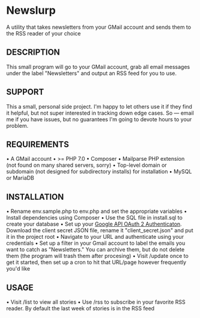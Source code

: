 # Newslurp

A utility that takes newsletters from your GMail account and sends them to the RSS reader of your choice

## DESCRIPTION

This small program will go to your GMail account, grab all email messages under the label "Newsletters" and output an RSS feed for you to use.

## SUPPORT

This a small, personal side project. I'm happy to let others use it if they find it helpful, but not super interested in tracking down edge cases. So — email me if you have issues, but no guarantees I'm going to devote hours to your problem.

## REQUIREMENTS

• A GMail account
• >= PHP 7.0
• Composer
• Mailparse PHP extension (not found on many shared servers, sorry)
• Top-level domain or subdomain (not designed for subdirectory installs) for installation
• MySQL or MariaDB

## INSTALLATION
• Rename env.sample.php to env.php and set the appropriate variables
• Install dependencies using Composer
• Use the SQL file in install.sql to create your database
• Set up your [Google API OAuth 2 Authenticaton](https://developers.google.com/identity/protocols/OAuth2WebServer). Download the client secret JSON file, rename it "client_secret.json" and put it in the project root
• Navigate to your URL and authenticate using your credentials
• Set up a filter in your Gmail account to label the emails you want to catch as "Newsletters." You can archive them, but do not delete them (the program will trash them after procesing)
• Visit /update once to get it started, then set up a cron to hit that URL/page however frequently you'd like

## USAGE
• Visit /list to view all stories
• Use /rss to subscribe in your favorite RSS reader. By default the last week of stories is in the RSS feed
